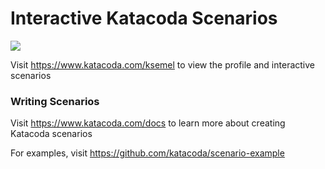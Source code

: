 # Interactive Katacoda Scenarios

[![](http://shields.katacoda.com/katacoda/ksemel/count.svg)](https://www.katacoda.com/ksemel "Get your profile on Katacoda.com")

Visit https://www.katacoda.com/ksemel to view the profile and interactive scenarios

### Writing Scenarios
Visit https://www.katacoda.com/docs to learn more about creating Katacoda scenarios

For examples, visit https://github.com/katacoda/scenario-example
